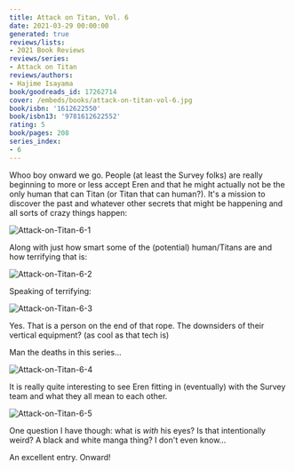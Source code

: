 ```yaml
---
title: Attack on Titan, Vol. 6
date: 2021-03-29 00:00:00
generated: true
reviews/lists:
- 2021 Book Reviews
reviews/series:
- Attack on Titan
reviews/authors:
- Hajime Isayama
book/goodreads_id: 17262714
cover: /embeds/books/attack-on-titan-vol-6.jpg
book/isbn: '1612622550'
book/isbn13: '9781612622552'
rating: 5
book/pages: 208
series_index:
- 6
---
```

Whoo boy onward we go. People (at least the Survey folks) are really beginning to more or less accept Eren and that he might actually not be the only human that can Titan (or Titan that can human?). It's a mission to discover the past and whatever other secrets that might be happening and all sorts of crazy things happen:  

![Attack-on-Titan-6-1](/embeds/books/attachments/attack-on-titan-6-1.png)  

<!--more-->

Along with just how smart some of the (potential) human/Titans are and how terrifying that is:  

![Attack-on-Titan-6-2](/embeds/books/attachments/attack-on-titan-6-2.png)  

Speaking of terrifying:  

![Attack-on-Titan-6-3](/embeds/books/attachments/attack-on-titan-6-3.png)  

Yes. That is a person on the end of that rope. The downsiders of their vertical equipment? (as cool as that tech is)  

Man the deaths in this series...  

![Attack-on-Titan-6-4](/embeds/books/attachments/attack-on-titan-6-4.png)  

It is really quite interesting to see Eren fitting in (eventually) with the Survey team and what they all mean to each other.  

![Attack-on-Titan-6-5](/embeds/books/attachments/attack-on-titan-6-5.png)  

One question I have though: what is *with* his eyes? Is that intentionally weird? A black and white manga thing? I don't even know...  

An excellent entry. Onward!